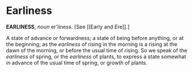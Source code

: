 # Earliness

**EARLINESS**, _noun_ er'liness. \[See [[Early and Ere]].\]

A state of advance or forwardness; a state of being before anything, or at the beginning; as the _earliness_ of rising in the morning is a rising at the dawn of the morning, or before the usual time of rising. So we speak of the _earliness_ of spring, or the _earliness_ of plants, to express a state somewhat in advance of the usual time of spring, or growth of plants.